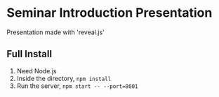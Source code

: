 # Seminar Introduction Presentation 

Presentation made with 'reveal.js'

## Full Install

1. Need Node.js
2. Inside the directory, `npm install`
3. Run the server, `npm start -- --port=8001`
